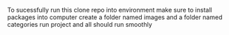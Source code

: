 To sucessfully run this
clone repo into environment
make sure to install packages into computer
create a folder named images and a folder named categories
run project and all should run smoothly
